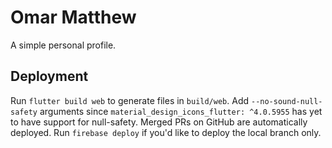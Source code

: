 # Omar Matthew

A simple personal profile.

## Deployment

Run `flutter build web` to generate files in `build/web`. Add `--no-sound-null-safety` arguments
since `material_design_icons_flutter: ^4.0.5955` has yet to have support for null-safety. 
Merged PRs on GitHub are automatically deployed. Run `firebase deploy` if you'd like to deploy 
the local branch only.
